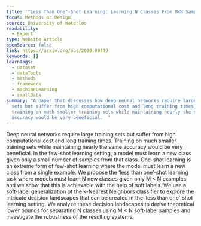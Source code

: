 ```yaml
---
title: '"Less Than One"-Shot Learning: Learning N Classes From M<N Samples'
focus: Methods or Design
source: University of Waterloo
readability:
  - Expert
type: Website Article
openSource: false
link: https://arxiv.org/abs/2009.08449
keywords: []
learnTags:
  - dataset
  - dataTools
  - methods
  - framework
  - machineLearning
  - smallData
summary: "A paper that discusses how deep neural networks require large training
  sets but suffer from high computational cost and long training times, and how
  training on much smaller training sets while maintaining nearly the same
  accuracy would be very beneficial.  "
---
```

Deep neural networks require large training sets but suffer from high computational cost and long training times. Training on much smaller training sets while maintaining nearly the same accuracy would be very beneficial. In the few-shot learning setting, a model must learn a new class given only a small number of samples from that class. One-shot learning is an extreme form of few-shot learning where the model must learn a new class from a single example. We propose the ‘less than one’-shot learning task where models must learn N new classes given only M < N examples and we show that this is achievable with the help of soft labels. We use a soft-label generalization of the k-Nearest Neighbors classifier to explore the intricate decision landscapes that can be created in the ‘less than one’-shot learning setting. We analyze these decision landscapes to derive theoretical lower bounds for separating N classes using M < N soft-label samples and investigate the robustness of the resulting systems.

